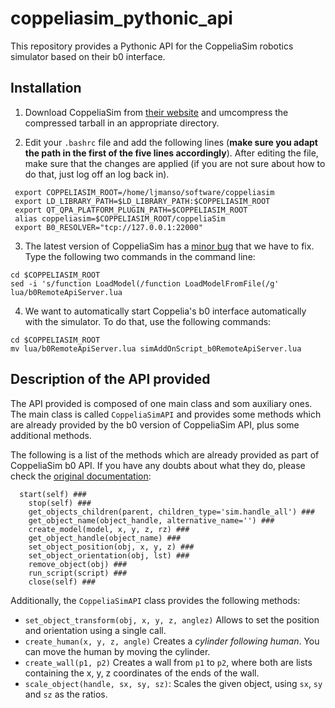 # coppeliasim_pythonic_api

This repository provides a Pythonic API for the CoppeliaSim robotics simulator based on their b0 interface.

## Installation

1. Download CoppeliaSim from [their website](https://www.coppeliarobotics.com/ubuntuVersions) and umcompress the compressed tarball in an appropriate directory.

2. Edit your `.bashrc` file and add the following lines (**make sure you adapt the path in the first of the five lines accordingly**).
After editing the file, make sure that the changes are applied (if you are not sure about how to do that, just log off an log back in).
```
 export COPPELIASIM_ROOT=/home/ljmanso/software/coppeliasim
 export LD_LIBRARY_PATH=$LD_LIBRARY_PATH:$COPPELIASIM_ROOT
 export QT_QPA_PLATFORM_PLUGIN_PATH=$COPPELIASIM_ROOT
 alias coppeliasim=$COPPELIASIM_ROOT/coppeliaSim
 export B0_RESOLVER="tcp://127.0.0.1:22000"
```

3. The latest version of CoppeliaSim has a [minor bug](https://forum.coppeliarobotics.com/viewtopic.php?f=5&t=8387) that we have to fix.
Type the following two commands in the command line:
```
cd $COPPELIASIM_ROOT
sed -i 's/function LoadModel(/function LoadModelFromFile(/g' lua/b0RemoteApiServer.lua
```

4. We want to automatically start Coppelia's b0 interface automatically with the simulator.
To do that, use the following commands:
```
cd $COPPELIASIM_ROOT
mv lua/b0RemoteApiServer.lua simAddOnScript_b0RemoteApiServer.lua
```


## Description of the API provided

The API provided is composed of one main class and som auxiliary ones.
The main class is called `CoppeliaSimAPI` and provides some methods which are already provided by the b0 version of CoppeliaSim API, plus some additional methods.

The following is a list of the methods which are already provided as part of CoppeliaSim b0 API. If you have any doubts about what they do, please check the [original documentation](https://www.coppeliarobotics.com/helpFiles/en/b0RemoteApi-python.htm):
```
  start(self) ###
	stop(self) ###
	get_objects_children(parent, children_type='sim.handle_all') ###
	get_object_name(object_handle, alternative_name='') ###
	create_model(model, x, y, z, rz) ###
	get_object_handle(object_name) ###
	set_object_position(obj, x, y, z) ###
	set_object_orientation(obj, lst) ###
	remove_object(obj) ###
	run_script(script) ###
	close(self) ###
```

Additionally, the `CoppeliaSimAPI` class provides the following methods:

- `set_object_transform(obj, x, y, z, anglez)` Allows to set the position and orientation using a single call.
- `create_human(x, y, z, angle)` Creates a _cylinder following human_. You can move the human by moving the cylinder.
- `create_wall(p1, p2)` Creates a wall from `p1` to `p2`, where both are lists containing the x, y, z coordinates of the ends of the wall.
- `scale_object(handle, sx, sy, sz)`: Scales the given object, using `sx`, `sy` and `sz` as the ratios.

